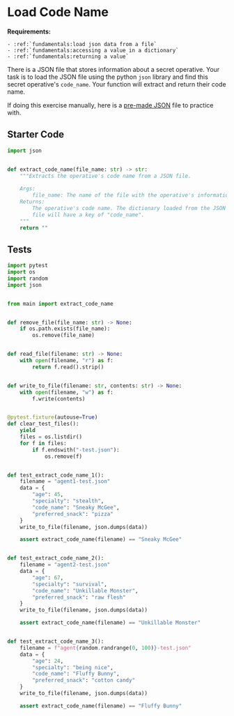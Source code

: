 # Load Code Name



**Requirements:**
```eval_rst
- :ref:`fundamentals:load json data from a file`
- :ref:`fundamentals:accessing a value in a dictionary`
- :ref:`fundamentals:returning a value`

```


There is a JSON file that stores information about a secret operative. Your task is to load the JSON file using the python `json` library and find this secret operative's `code_name`. Your function will extract and return their code name.

If doing this exercise manually, here is a [pre-made JSON](https://github.com/mrgallo/python-exercises/blob/master/assets/exercise-files/file-rw-code-name.json) file to practice with.

## Starter Code
```python
import json


def extract_code_name(file_name: str) -> str:
    """Extracts the operative's code name from a JSON file.
    
    Args:
        file_name: The name of the file with the operative's information.
    Returns:
        The operative's code name. The dictionary loaded from the JSON
        file will have a key of "code_name".
    """
    return ""
```

## Tests
```python
import pytest
import os
import random
import json


from main import extract_code_name


def remove_file(file_name: str) -> None:
    if os.path.exists(file_name):
        os.remove(file_name)


def read_file(filename: str) -> None:
    with open(filename, "r") as f:
        return f.read().strip()


def write_to_file(filename: str, contents: str) -> None:
    with open(filename, "w") as f:
        f.write(contents)


@pytest.fixture(autouse=True)
def clear_test_files():
    yield
    files = os.listdir()
    for f in files:
        if f.endswith("-test.json"):
            os.remove(f)


def test_extract_code_name_1():
    filename = "agent1-test.json"
    data = {
        "age": 45,
        "specialty": "stealth",
        "code_name": "Sneaky McGee",
        "preferred_snack": "pizza"
    }
    write_to_file(filename, json.dumps(data))

    assert extract_code_name(filename) == "Sneaky McGee"


def test_extract_code_name_2():
    filename = "agent2-test.json"
    data = {
        "age": 67,
        "specialty": "survival",
        "code_name": "Unkillable Monster",
        "preferred_snack": "raw flesh"
    }
    write_to_file(filename, json.dumps(data))

    assert extract_code_name(filename) == "Unkillable Monster"


def test_extract_code_name_3():
    filename = f"agent{random.randrange(0, 100)}-test.json"
    data = {
        "age": 24,
        "specialty": "being nice",
        "code_name": "Fluffy Bunny",
        "preferred_snack": "cotton candy"
    }
    write_to_file(filename, json.dumps(data))

    assert extract_code_name(filename) == "Fluffy Bunny"
```
